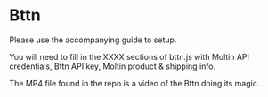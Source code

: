# Bttn

Please use the accompanying guide to setup.

You will need to fill in the XXXX sections of bttn.js with Moltin API credentials, Bttn API key, Moltin product & shipping info.

The MP4 file found in the repo is a video of the Bttn doing its magic.

